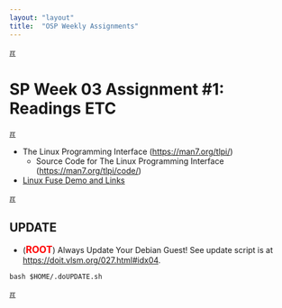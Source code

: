 ```yaml
---
layout: "layout"
title:  "OSP Weekly Assignments"
---
```


[&#x213C;](#idxXXX)<br id="idx000">

# SP Week 03 Assignment #1: Readings ETC

[&#x213C;](#)<br id="idx001">

* The Linux Programming Interface (<https://man7.org/tlpi/>)
  * Source Code for The Linux Programming Interface <br>
   (<https://man7.org/tlpi/code/>)
* [Linux Fuse Demo and Links](https://doit.vlsm.org/050.html)

[&#x213C;](#)<br id="idx002">

## UPDATE

* (<span style="color:red; font-weight:bold; font-size:larger;">ROOT</span>)
  Always Update Your Debian Guest! See update script is at <br>
  <https://doit.vlsm.org/027.html#idx04>.

```
bash $HOME/.doUPDATE.sh

```

[&#x213C;](#)<br id="idxXXX"><br>

